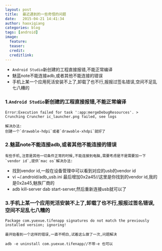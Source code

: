 ```yaml
---
layout: post
title:  最近遇到的一些奇怪的问题
date:   2015-04-21 14:41:34
author: haoxiqiang
categories: blog
tags: [android]
image:
  feature:
  teaser:
  credit:
  creditlink:
---
```

* `Android Studio`新创建的工程直接报错,不能正常编译
* 魅蓝note不能连接adb,或者其他不能连接的错误
* 手机上某一个应用死活安装不上了,卸载了也不行,报报过签名错误,空间不足乱七八糟的
<!-- more -->

### 1.`Android Studio`新创建的工程直接报错,不能正常编译

	Error:Execution failed for task ':app:mergeDebugResources'. > Crunching Cruncher ic_launcher.png failed, see logs

	解决办法:
	创建一个`drawable-hdpi`或者`drawable-xhdpi`就好了
	
### 2.魅蓝note不能连接adb,或者其他不能连接的错误
	有些手机,注意是其他一切条件正常的时候,不能连接到电脑,需要考虑是不是需要加一下`vendor id`,提供`mac os`解决办法:
	
* 找到vendor id,一般在设备管理中可以看到对应的usb的vendor id
* vi ~/.android/adb_usb.ini 最后增加0x2a45//这里是你找到的vendor id,我的是0x2a45,魅族厂商的
* adb kill-server dab start-server,然后重新连接usb就可以了

### 3.手机上某一个应用死活安装不上了,卸载了也不行,报报过签名错误,空间不足乱七八糟的

	Package com.yuexue.tifenapp signatures do not match the previously installed version; ignoring!

	最开始看到一个这样的错误,一直不明白,试着这么做了一次,问题解决

	adb -e uninstall com.yuexue.tifenapp//不带-e 也可以

